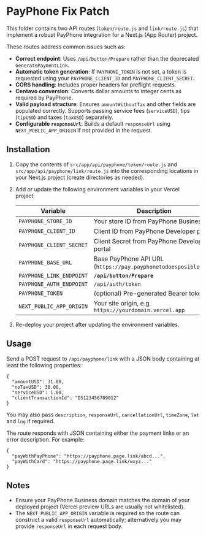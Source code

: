 # PayPhone Fix Patch

This folder contains two API routes (`token/route.js` and `link/route.js`) that
implement a robust PayPhone integration for a Next.js (App Router) project.

These routes address common issues such as:

- **Correct endpoint**: Uses `/api/button/Prepare` rather than the deprecated
  `GeneratePaymentLink`.
- **Automatic token generation**: If `PAYPHONE_TOKEN` is not set, a token is
  requested using your `PAYPHONE_CLIENT_ID` and `PAYPHONE_CLIENT_SECRET`.
- **CORS handling**: Includes proper headers for preflight requests.
- **Centavo conversion**: Converts dollar amounts to integer cents as required
  by PayPhone.
- **Valid payload structure**: Ensures `amountWithoutTax` and other fields are
  populated correctly. Supports passing service fees (`serviceUSD`), tips
  (`tipUSD`) and taxes (`taxUSD`) separately.
- **Configurable `responseUrl`**: Builds a default `responseUrl` using
  `NEXT_PUBLIC_APP_ORIGIN` if not provided in the request.

## Installation

1. Copy the contents of `src/app/api/payphone/token/route.js` and
   `src/app/api/payphone/link/route.js` into the corresponding locations in
   your Next.js project (create directories as needed).

2. Add or update the following environment variables in your Vercel project:

   | Variable                     | Description                                         |
   |------------------------------|-----------------------------------------------------|
   | `PAYPHONE_STORE_ID`         | Your store ID from PayPhone Business               |
   | `PAYPHONE_CLIENT_ID`        | Client ID from PayPhone Developer portal           |
   | `PAYPHONE_CLIENT_SECRET`    | Client Secret from PayPhone Developer portal        |
   | `PAYPHONE_BASE_URL`         | Base PayPhone API URL (`https://pay.payphonetodoesposible.com`) |
   | `PAYPHONE_LINK_ENDPOINT`    | **`/api/button/Prepare`**                           |
   | `PAYPHONE_AUTH_ENDPOINT`    | `/api/auth/token`                                   |
   | `PAYPHONE_TOKEN`            | (optional) Pre-generated Bearer token               |
   | `NEXT_PUBLIC_APP_ORIGIN`    | Your site origin, e.g. `https://yourdomain.vercel.app` |

3. Re-deploy your project after updating the environment variables.

## Usage

Send a POST request to `/api/payphone/link` with a JSON body containing at
least the following properties:

```
{
  "amountUSD": 31.80,
  "noTaxUSD": 30.00,
  "serviceUSD": 1.80,
  "clientTransactionId": "DS123456789012"
}
```

You may also pass `description`, `responseUrl`, `cancellationUrl`, `timeZone`,
`lat` and `lng` if required.

The route responds with JSON containing either the payment links or an error
description. For example:

```
{
  "payWithPayPhone": "https://payphone.page.link/abcd...",
  "payWithCard": "https://payphone.page.link/wxyz..."
}
```

## Notes

- Ensure your PayPhone Business domain matches the domain of your deployed
  project (Vercel preview URLs are usually not whitelisted).
- The `NEXT_PUBLIC_APP_ORIGIN` variable is required so the route can construct
  a valid `responseUrl` automatically; alternatively you may provide
  `responseUrl` in each request body.
